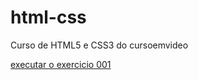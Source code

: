 # html-css
Curso de HTML5 e CSS3 do cursoemvideo

<a href="https://felippe-figueiredo.github.io/html-css/exercicios/modulo01/ex008/index.html">executar o exercicio 001</a>